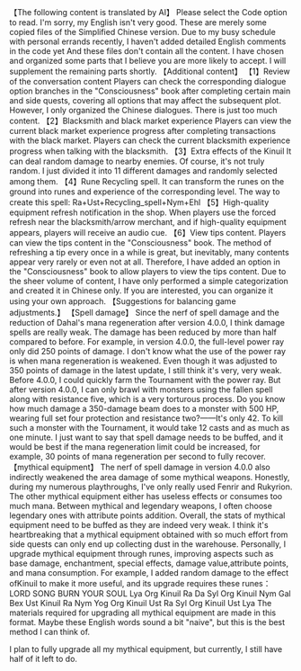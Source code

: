 【The following content is translated by AI】
Please select the Code option to read.
I'm sorry, my English isn't very good.
These are merely some copied files of the Simplified Chinese version.
Due to my busy schedule with personal errands recently, I haven't added detailed English comments in the code yet
And these files don't contain all the content. I have chosen and organized some parts that I believe you are more likely to accept.
I will supplement the remaining parts shortly.
【Additional content】
【1】Review of the conversation content
Players can check the corresponding dialogue option branches in the "Consciousness" book after completing certain main and side quests, covering all options that may affect the subsequent plot.
However, I only organized the Chinese dialogues. There is just too much content.
【2】Blacksmith and black market experience
Players can view the current black market experience progress after completing transactions with the black market.
Players can check the current blacksmith experience progress when talking with the blacksmith.
【3】Extra effects of the Kinuil 
It can deal random damage to nearby enemies. Of course, it's not truly random. I just divided it into 11 different damages and randomly selected among them.
【4】Rune Recycling spell.
It can transform the runes on the ground into runes and experience of the corresponding level.
The way to create this spell:
Ra+Ust+Recycling_spell+Nym+Ehl
【5】High-quality equipment refresh notification in the shop.
When players use the forced refresh near the blacksmith/arrow merchant,
and if high-quality equipment appears, players will receive an audio cue.
【6】View tips content.
Players can view the tips content in the "Consciousness" book. 
The method of refreshing a tip every once in a while is great, but inevitably,
many contents appear very rarely or even not at all. 
Therefore, I have added an option in the "Consciousness" book to allow players to view the tips content. 
Due to the sheer volume of content, I have only performed a simple categorization and created it in Chinese only.
If you are interested, you can organize it using your own approach.
【Suggestions for balancing game adjustments.】
【Spell damage】
Since the nerf of spell damage and the reduction of Dahal's mana regeneration after version 4.0.0,
I think damage spells are really weak.
The damage has been reduced by more than half compared to before. For example, in version 4.0.0, 
the full-level power ray only did 250 points of damage.
I don't know what the use of the power ray is when mana regeneration is weakened. 
Even though it was adjusted to 350 points of damage in the latest update, I still think it's very, very weak.
Before 4.0.0, I could quickly farm the Tournament with the power ray. But after version 4.0.0,
I can only brawl with monsters using the fallen spell along with resistance five, which is a very torturous process. 
Do you know how much damage a 350-damage beam does to a monster with 500 HP,
wearing full set four protection and resistance two?——It's only 42. 
To kill such a monster with the Tournament, it would take 12 casts and as much as one minute.
I just want to say that spell damage needs to be buffed, 
and it would be best if the mana regeneration limit could be increased, 
for example, 30 points of mana regeneration per second to fully recover.
【mythical equipment】
The nerf of spell damage in version 4.0.0 also indirectly weakened the area damage of some mythical weapons. 
Honestly, during my numerous playthroughs, I've only really used Fenrir and Rukyrion. 
The other mythical equipment either has useless effects or consumes too much mana. 
Between mythical and legendary weapons, I often choose legendary ones with attribute points addition.
Overall, the stats of mythical equipment need to be buffed as they are indeed very weak.
I think it's heartbreaking that a mythical equipment obtained with so much effort from side quests can only end up collecting dust in the warehouse. 
Personally, I upgrade mythical equipment through runes, 
improving aspects such as base damage, enchantment, special effects, damage value,attribute points, and mana consumption.
For example, I added random damage to the effect ofKinuil to make it more useful, and its upgrade requires these runes：
LORD SONG BURN YOUR SOUL
Lya Org Kinuil Ra Da
Syl Org Kinuil Nym Gal
Bex Ust Kinuil Ra Nym
Yog Org Kinuil Ust Ra
Syl Org Kinuil Ust Lya
The materials required for upgrading all mythical equipment are made in this format. 
Maybe these English words sound a bit "naive", but this is the best method I can think of.


I plan to fully upgrade all my mythical equipment, but currently, I still have half of it left to do.
